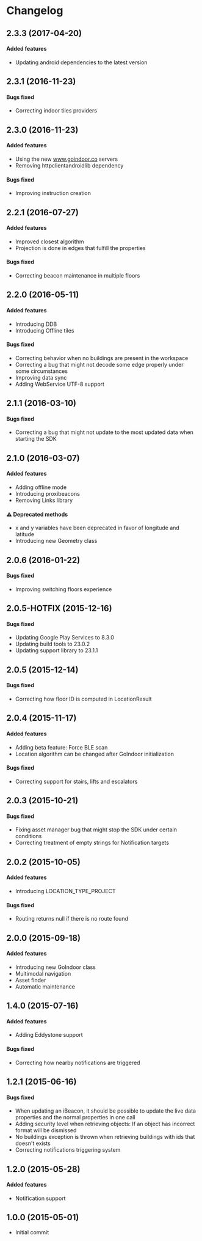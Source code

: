 # Changelog

## 2.3.3 (2017-04-20)
#### Added features
- Updating android dependencies to the latest version


## 2.3.1 (2016-11-23)
#### Bugs fixed
- Correcting indoor tiles providers


## 2.3.0 (2016-11-23)
#### Added features
- Using the new www.goindoor.co servers
- Removing httpclientandroidlib dependency

#### Bugs fixed
- Improving instruction creation


## 2.2.1 (2016-07-27)
#### Added features
- Improved closest algorithm
- Projection is done in edges that fulfill the properties

#### Bugs fixed
- Correcting beacon maintenance in multiple floors


## 2.2.0 (2016-05-11)
#### Added features
- Introducing DDB
- Introducing Offline tiles

#### Bugs fixed
- Correcting behavior when no buildings are present in the workspace
- Correcting a bug that might not decode some edge properly under some circumstances
- Improving data sync
- Adding WebService UTF-8 support

## 2.1.1 (2016-03-10)
#### Bugs fixed
- Correcting a bug that might not update to the most updated data when starting the SDK


## 2.1.0 (2016-03-07)
#### Added features
- Adding offline mode
- Introducing proxibeacons
- Removing Links library

#### :warning: Deprecated methods
- x and y variables have been deprecated in favor of longitude and latitude
- Introducing new Geometry class


## 2.0.6 (2016-01-22)
#### Bugs fixed
- Improving switching floors experience


## 2.0.5-HOTFIX (2015-12-16)
#### Bugs fixed
- Updating Google Play Services to 8.3.0
- Updating build tools to 23.0.2
- Updating support library to 23.1.1


## 2.0.5 (2015-12-14)
#### Bugs fixed
- Correcting how floor ID is computed in LocationResult


## 2.0.4 (2015-11-17)
#### Added features
- Adding beta feature: Force BLE scan
- Location algorithm can be changed after GoIndoor initialization

#### Bugs fixed
- Correcting support for stairs, lifts and escalators


## 2.0.3 (2015-10-21)
#### Bugs fixed
- Fixing asset manager bug that might stop the SDK under certain conditions
- Correcting treatment of empty strings for Notification targets


## 2.0.2 (2015-10-05)
#### Added features
- Introducing LOCATION_TYPE_PROJECT

#### Bugs fixed
- Routing returns null if there is no route found


## 2.0.0 (2015-09-18)
#### Added features
- Introducing new GoIndoor class
- Multimodal navigation
- Asset finder
- Automatic maintenance


## 1.4.0 (2015-07-16)
#### Added features
- Adding Eddystone support

#### Bugs fixed
- Correcting how nearby notifications are triggered


## 1.2.1 (2015-06-16)
#### Bugs fixed
- When updating an iBeacon, it should be possible to update the live data properties and the normal properties in one call
- Adding security level when retrieving objects: If an object has incorrect format will be dismissed
- No buildings exception is thrown when retrieving buildings with ids that doesn't exists
- Correcting notifications triggering system


## 1.2.0 (2015-05-28)

#### Added features
- Notification support


## 1.0.0 (2015-05-01)
- Initial commit
